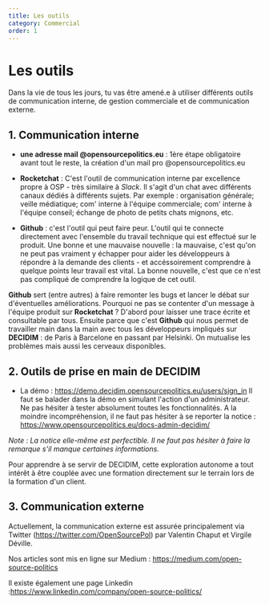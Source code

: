 ```yaml
---
title: Les outils
category: Commercial
order: 1
---
```

# Les outils
>
Dans la vie de tous les jours, tu vas être amené.e à utiliser différents outils de communication interne, de gestion commerciale et de communication externe. 
>
## 1. Communication interne
>
- **une adresse mail @opensourcepolitics.eu** : 1ère étape obligatoire avant tout le reste, la création d'un mail pro @opensourcepolitics.eu
>
- **Rocketchat** : C'est l'outil de communication interne par excellence propre à OSP - très similaire à *Slack*. Il s'agit d'un chat avec différents canaux dédiés à différents sujets. Par exemple : organisation générale; veille médiatique; com' interne à l'équipe commerciale; com' interne à l'équipe conseil; échange de photo de petits chats mignons, etc. 
>
- **Github** : c'est l'outil qui peut faire peur. L'outil qui te connecte directement avec l'ensemble du travail technique qui est effectué sur le produit. Une bonne et une mauvaise nouvelle : la mauvaise, c'est qu'on ne peut pas vraiment y échapper pour aider les développeurs à répondre à la demande des clients - et accéssoirement comprendre à quelque points leur travail est vital. La bonne nouvelle, c'est que ce n'est pas compliqué de comprendre la logique de cet outil. 
>
**Github** sert (entre autres) à faire remonter les bugs et lancer le débat sur d'éventuelles améliorations. Pourquoi ne pas se contenter d'un message à l'équipe produit sur **Rocketchat** ? D'abord pour laisser une trace écrite et consultable par tous. Ensuite parce que c'est **Github** qui nous permet de travailler main dans la main avec tous les développeurs impliqués sur **DECIDIM** : de Paris à Barcelone en passant par Helsinki. On mutualise les problèmes mais aussi les  cerveaux disponibles. 
>
## 2. Outils de prise en main de DECIDIM
>
- La démo : https://demo.decidim.opensourcepolitics.eu/users/sign_in
Il faut se balader dans la démo en simulant l'action d'un administrateur. Ne pas hésiter à tester absolument toutes les fonctionnalités. A la moindre incompréhension, il ne faut pas hésiter à se reporter la notice : https://www.opensourcepolitics.eu/docs-admin-decidim/
>
*Note : La notice elle-même est perfectible. Il ne faut pas hésiter à faire la remarque s'il manque certaines informations.*
>
Pour apprendre à se servir de DECIDIM, cette exploration autonome a tout intérêt à être couplée avec une formation  directement sur le terrain lors de la formation d'un client. 
>
## 3. Communication externe
>
Actuellement, la communication externe est assurée principalement via Twitter (https://twitter.com/OpenSourcePol)  par Valentin Chaput et Virgile Déville. 
>
Nos articles sont mis en ligne sur Medium : https://medium.com/open-source-politics
>
Il existe également une page Linkedin :https://www.linkedin.com/company/open-source-politics/
>

